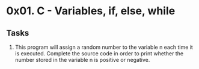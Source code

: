 # 0x01. C - Variables, if, else, while
## Tasks

1. This program will assign a random number to the variable n each time it is executed. Complete the source code in order to print whether the number stored in the variable n is positive or negative.

